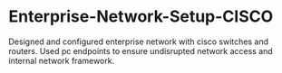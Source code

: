 # Enterprise-Network-Setup-CISCO
Designed and configured enterprise network with cisco switches and routers. Used pc endpoints to ensure undisrupted network access and internal network framework. 
